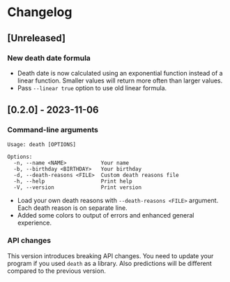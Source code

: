 # Changelog

## [Unreleased]

### New death date formula

- Death date is now calculated using an exponential function instead of a
linear function. Smaller values will return more often than larger values.
- Pass `--linear true` option to use old linear formula.

## [0.2.0] - 2023-11-06

### Command-line arguments

```
Usage: death [OPTIONS]

Options:
  -n, --name <NAME>           Your name
  -b, --birthday <BIRTHDAY>   Your birthday
  -d, --death-reasons <FILE>  Custom death reasons file
  -h, --help                  Print help
  -V, --version               Print version
```

- Load your own death reasons with `--death-reasons <FILE>` argument. Each
death reason is on separate line.
- Added some colors to output of errors and enhanced general experience.

### API changes

This version introduces breaking API changes. You need to update your program
if you used `death` as a library. Also predictions will be different compared
to the previous version.
